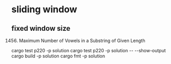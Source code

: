 # sliding window
## fixed window size
1456. Maximum Number of Vowels in a Substring of Given Length

cargo test p220 -p solution
cargo test p220 -p solution -- --show-output
cargo build -p solution
cargo fmt -p solution
